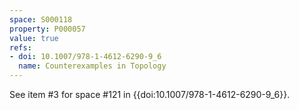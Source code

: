 ```yaml
---
space: S000118
property: P000057
value: true
refs:
- doi: 10.1007/978-1-4612-6290-9_6
  name: Counterexamples in Topology
---
```


See item #3 for space #121 in {{doi:10.1007/978-1-4612-6290-9_6}}.
